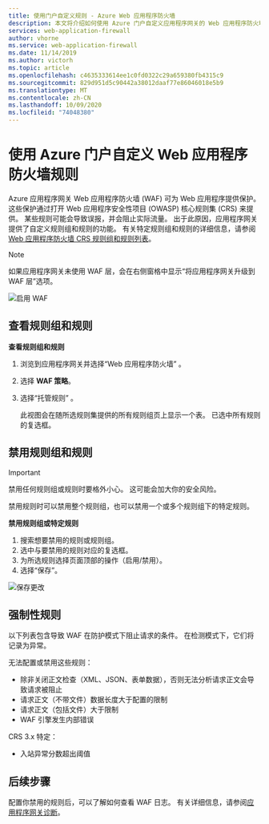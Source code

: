```yaml
---
title: 使用门户自定义规则 - Azure Web 应用程序防火墙
description: 本文将介绍如何使用 Azure 门户自定义应用程序网关的 Web 应用程序防火墙规则。
services: web-application-firewall
author: vhorne
ms.service: web-application-firewall
ms.date: 11/14/2019
ms.author: victorh
ms.topic: article
ms.openlocfilehash: c4635333614ee1c0fd0322c29a659380fb4315c9
ms.sourcegitcommit: 829d951d5c90442a38012daaf77e86046018e5b9
ms.translationtype: MT
ms.contentlocale: zh-CN
ms.lasthandoff: 10/09/2020
ms.locfileid: "74048380"
---
```

# <a name="customize-web-application-firewall-rules-using-the-azure-portal"></a>使用 Azure 门户自定义 Web 应用程序防火墙规则

Azure 应用程序网关 Web 应用程序防火墙 (WAF) 可为 Web 应用程序提供保护。 这些保护通过打开 Web 应用程序安全性项目 (OWASP) 核心规则集 (CRS) 来提供。 某些规则可能会导致误报，并会阻止实际流量。 出于此原因，应用程序网关提供了自定义规则组和规则的功能。 有关特定规则组和规则的详细信息，请参阅 [Web 应用程序防火墙 CRS 规则组和规则列表](application-gateway-crs-rulegroups-rules.md)。

>[!NOTE]
> 如果应用程序网关未使用 WAF 层，会在右侧窗格中显示“将应用程序网关升级到 WAF 层”选项。 

![启用 WAF][fig1]

## <a name="view-rule-groups-and-rules"></a>查看规则组和规则

**查看规则组和规则**
1. 浏览到应用程序网关并选择“Web 应用程序防火墙”  。  
2. 选择 **WAF 策略**。
2. 选择“托管规则”  。

   此视图会在随所选规则集提供的所有规则组页上显示一个表。 已选中所有规则的复选框。

## <a name="disable-rule-groups-and-rules"></a>禁用规则组和规则

> [!IMPORTANT]
> 禁用任何规则组或规则时要格外小心。 这可能会加大你的安全风险。

禁用规则时可以禁用整个规则组，也可以禁用一个或多个规则组下的特定规则。 

**禁用规则组或特定规则**

   1. 搜索想要禁用的规则或规则组。
   2. 选中与要禁用的规则对应的复选框。 
   3. 为所选规则选择页面顶部的操作（启用/禁用）。
   2. 选择“保存”。  

![保存更改][3]

## <a name="mandatory-rules"></a>强制性规则

以下列表包含导致 WAF 在防护模式下阻止请求的条件。 在检测模式下，它们将记录为异常。

无法配置或禁用这些规则：

* 除非关闭正文检查（XML、JSON、表单数据），否则无法分析请求正文会导致请求被阻止
* 请求正文（不带文件）数据长度大于配置的限制
* 请求正文（包括文件）大于限制
* WAF 引擎发生内部错误

CRS 3.x 特定：

* 入站异常分数超出阈值

## <a name="next-steps"></a>后续步骤

配置你禁用的规则后，可以了解如何查看 WAF 日志。 有关详细信息，请参阅[应用程序网关诊断](../../application-gateway/application-gateway-diagnostics.md#diagnostic-logging)。

[fig1]: ../media/application-gateway-customize-waf-rules-portal/1.png
[3]: ../media/application-gateway-customize-waf-rules-portal/figure3.png
